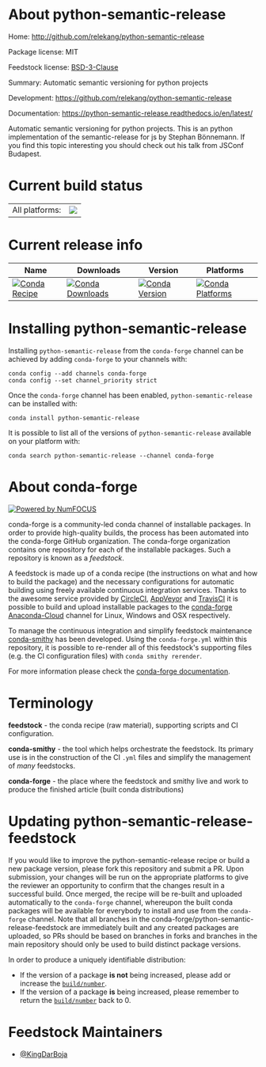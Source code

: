 About python-semantic-release
=============================

Home: http://github.com/relekang/python-semantic-release

Package license: MIT

Feedstock license: [BSD-3-Clause](https://github.com/conda-forge/python-semantic-release-feedstock/blob/master/LICENSE.txt)

Summary: Automatic semantic versioning for python projects

Development: https://github.com/relekang/python-semantic-release

Documentation: https://python-semantic-release.readthedocs.io/en/latest/

Automatic semantic versioning for python projects. This is an python implementation of the semantic-release for js by Stephan Bönnemann. If you find this topic interesting you should check out his talk from JSConf Budapest.

Current build status
====================


<table><tr><td>All platforms:</td>
    <td>
      <a href="https://dev.azure.com/conda-forge/feedstock-builds/_build/latest?definitionId=9809&branchName=master">
        <img src="https://dev.azure.com/conda-forge/feedstock-builds/_apis/build/status/python-semantic-release-feedstock?branchName=master">
      </a>
    </td>
  </tr>
</table>

Current release info
====================

| Name | Downloads | Version | Platforms |
| --- | --- | --- | --- |
| [![Conda Recipe](https://img.shields.io/badge/recipe-python--semantic--release-green.svg)](https://anaconda.org/conda-forge/python-semantic-release) | [![Conda Downloads](https://img.shields.io/conda/dn/conda-forge/python-semantic-release.svg)](https://anaconda.org/conda-forge/python-semantic-release) | [![Conda Version](https://img.shields.io/conda/vn/conda-forge/python-semantic-release.svg)](https://anaconda.org/conda-forge/python-semantic-release) | [![Conda Platforms](https://img.shields.io/conda/pn/conda-forge/python-semantic-release.svg)](https://anaconda.org/conda-forge/python-semantic-release) |

Installing python-semantic-release
==================================

Installing `python-semantic-release` from the `conda-forge` channel can be achieved by adding `conda-forge` to your channels with:

```
conda config --add channels conda-forge
conda config --set channel_priority strict
```

Once the `conda-forge` channel has been enabled, `python-semantic-release` can be installed with:

```
conda install python-semantic-release
```

It is possible to list all of the versions of `python-semantic-release` available on your platform with:

```
conda search python-semantic-release --channel conda-forge
```


About conda-forge
=================

[![Powered by NumFOCUS](https://img.shields.io/badge/powered%20by-NumFOCUS-orange.svg?style=flat&colorA=E1523D&colorB=007D8A)](http://numfocus.org)

conda-forge is a community-led conda channel of installable packages.
In order to provide high-quality builds, the process has been automated into the
conda-forge GitHub organization. The conda-forge organization contains one repository
for each of the installable packages. Such a repository is known as a *feedstock*.

A feedstock is made up of a conda recipe (the instructions on what and how to build
the package) and the necessary configurations for automatic building using freely
available continuous integration services. Thanks to the awesome service provided by
[CircleCI](https://circleci.com/), [AppVeyor](https://www.appveyor.com/)
and [TravisCI](https://travis-ci.com/) it is possible to build and upload installable
packages to the [conda-forge](https://anaconda.org/conda-forge)
[Anaconda-Cloud](https://anaconda.org/) channel for Linux, Windows and OSX respectively.

To manage the continuous integration and simplify feedstock maintenance
[conda-smithy](https://github.com/conda-forge/conda-smithy) has been developed.
Using the ``conda-forge.yml`` within this repository, it is possible to re-render all of
this feedstock's supporting files (e.g. the CI configuration files) with ``conda smithy rerender``.

For more information please check the [conda-forge documentation](https://conda-forge.org/docs/).

Terminology
===========

**feedstock** - the conda recipe (raw material), supporting scripts and CI configuration.

**conda-smithy** - the tool which helps orchestrate the feedstock.
                   Its primary use is in the construction of the CI ``.yml`` files
                   and simplify the management of *many* feedstocks.

**conda-forge** - the place where the feedstock and smithy live and work to
                  produce the finished article (built conda distributions)


Updating python-semantic-release-feedstock
==========================================

If you would like to improve the python-semantic-release recipe or build a new
package version, please fork this repository and submit a PR. Upon submission,
your changes will be run on the appropriate platforms to give the reviewer an
opportunity to confirm that the changes result in a successful build. Once
merged, the recipe will be re-built and uploaded automatically to the
`conda-forge` channel, whereupon the built conda packages will be available for
everybody to install and use from the `conda-forge` channel.
Note that all branches in the conda-forge/python-semantic-release-feedstock are
immediately built and any created packages are uploaded, so PRs should be based
on branches in forks and branches in the main repository should only be used to
build distinct package versions.

In order to produce a uniquely identifiable distribution:
 * If the version of a package **is not** being increased, please add or increase
   the [``build/number``](https://docs.conda.io/projects/conda-build/en/latest/resources/define-metadata.html#build-number-and-string).
 * If the version of a package **is** being increased, please remember to return
   the [``build/number``](https://docs.conda.io/projects/conda-build/en/latest/resources/define-metadata.html#build-number-and-string)
   back to 0.

Feedstock Maintainers
=====================

* [@KingDarBoja](https://github.com/KingDarBoja/)

